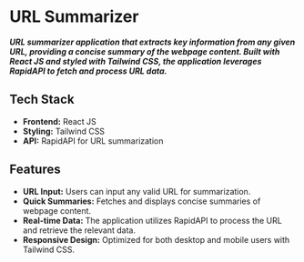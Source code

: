 # URL Summarizer

***URL summarizer application that extracts key information from any given URL, providing a concise summary of the webpage content. Built with React JS and styled with Tailwind CSS, the application leverages RapidAPI to fetch and process URL data.***

## Tech Stack
- **Frontend:** React JS
- **Styling:** Tailwind CSS
- **API:** RapidAPI for URL summarization

## Features
- **URL Input:** Users can input any valid URL for summarization.
- **Quick Summaries:** Fetches and displays concise summaries of webpage content.
- **Real-time Data:** The application utilizes RapidAPI to process the URL and retrieve the relevant data.
- **Responsive Design:** Optimized for both desktop and mobile users with Tailwind CSS.
